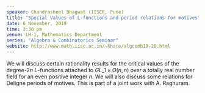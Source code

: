 ```yaml
---
speaker: Chandrasheel Bhagwat (IISER, Pune)
title: "Special Values of L-functions and period relations for motives"
date: 6 November, 2019
time: 3:30 pm
venue: LH-1, Mathematics Department
series: "Algebra & Combinatorics Seminar"
website: http://www.math.iisc.ac.in/~khare/algcomb19-20.html
---
```


We will discuss certain rationality results for the critical values of
the degree-$2n$ $L$-functions attached to $GL\_1 \times O(n,n)$ over a
totally real number field for an even positive integer $n$. We will
also discuss some relations for Deligne periods of motives. This is
part of a joint work with A. Raghuram.

